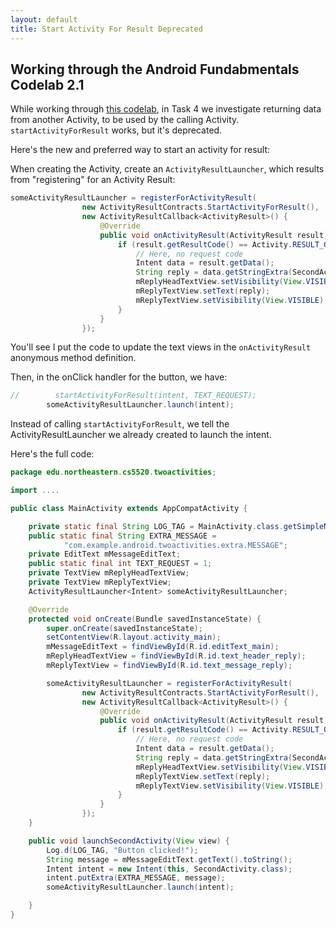 ```yaml
---
layout: default
title: Start Activity For Result Deprecated
---
```


## Working through the Android Fundabmentals Codelab 2.1

While working through [this codelab](https://developer.android.com/codelabs/android-training-create-an-activity?index=..%2F..%2Fandroid-training#5), 
in Task 4 we investigate returning data from another Activity, 
to be used by the calling Activity. ```startActivityForResult``` works, but it's deprecated. 

Here's the new and preferred way to start an activity for result: 

When creating the Activity, create an ```ActivityResultLauncher```, which results from 
"registering" for an Activity Result: 

```java
someActivityResultLauncher = registerForActivityResult(
                new ActivityResultContracts.StartActivityForResult(),
                new ActivityResultCallback<ActivityResult>() {
                    @Override
                    public void onActivityResult(ActivityResult result) {
                        if (result.getResultCode() == Activity.RESULT_OK) {
                            // Here, no request code
                            Intent data = result.getData();
                            String reply = data.getStringExtra(SecondActivity.EXTRA_REPLY);
                            mReplyHeadTextView.setVisibility(View.VISIBLE);
                            mReplyTextView.setText(reply);
                            mReplyTextView.setVisibility(View.VISIBLE);
                        }
                    }
                });
```

You'll see I put the code to update the text views in the ```onActivityResult``` anonymous method definition. 

Then, in the onClick handler for the button, we have: 

```java
//        startActivityForResult(intent, TEXT_REQUEST);
        someActivityResultLauncher.launch(intent);

```
Instead of calling ```startActivityForResult```, we tell the ActivityResultLauncher we already created to 
launch the intent. 

Here's the full code: 

```java
package edu.northeastern.cs5520.twoactivities;

import ....

public class MainActivity extends AppCompatActivity {

    private static final String LOG_TAG = MainActivity.class.getSimpleName();
    public static final String EXTRA_MESSAGE =
            "com.example.android.twoactivities.extra.MESSAGE";
    private EditText mMessageEditText;
    public static final int TEXT_REQUEST = 1;
    private TextView mReplyHeadTextView;
    private TextView mReplyTextView;
    ActivityResultLauncher<Intent> someActivityResultLauncher;

    @Override
    protected void onCreate(Bundle savedInstanceState) {
        super.onCreate(savedInstanceState);
        setContentView(R.layout.activity_main);
        mMessageEditText = findViewById(R.id.editText_main);
        mReplyHeadTextView = findViewById(R.id.text_header_reply);
        mReplyTextView = findViewById(R.id.text_message_reply);

        someActivityResultLauncher = registerForActivityResult(
                new ActivityResultContracts.StartActivityForResult(),
                new ActivityResultCallback<ActivityResult>() {
                    @Override
                    public void onActivityResult(ActivityResult result) {
                        if (result.getResultCode() == Activity.RESULT_OK) {
                            // Here, no request code
                            Intent data = result.getData();
                            String reply = data.getStringExtra(SecondActivity.EXTRA_REPLY);
                            mReplyHeadTextView.setVisibility(View.VISIBLE);
                            mReplyTextView.setText(reply);
                            mReplyTextView.setVisibility(View.VISIBLE);
                        }
                    }
                });
    }

    public void launchSecondActivity(View view) {
        Log.d(LOG_TAG, "Button clicked!");
        String message = mMessageEditText.getText().toString();
        Intent intent = new Intent(this, SecondActivity.class);
        intent.putExtra(EXTRA_MESSAGE, message);
        someActivityResultLauncher.launch(intent);

    }
}

```




